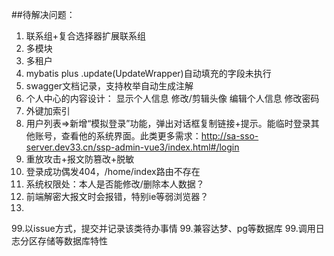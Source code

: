 ##待解决问题：
1. 联系组+复合选择器扩展联系组
2. 多模块
3. 多租户
4. mybatis plus .update(UpdateWrapper)自动填充的字段未执行
5. swagger文档记录，支持枚举自动生成注解
6. 个人中心的内容设计：
   显示个人信息
   修改/剪辑头像
   编辑个人信息
   修改密码
7. 外键加索引
8. 用户列表=>新增“模拟登录”功能，弹出对话框复制链接+提示。能临时登录其他账号，查看他的系统界面。此类更多需求：http://sa-sso-server.dev33.cn/ssp-admin-vue3/index.html#/login
9. 重放攻击+报文防篡改+脱敏
10. 登录成功偶发404，/home/index路由不存在
11. 系统权限处：本人是否能修改/删除本人数据？
12. 前端解密大报文时会报错，特别ie等弱浏览器？
16. 

99.以issue方式，提交并记录该类待办事情
99.兼容达梦、pg等数据库
99.调用日志分区存储等数据库特性